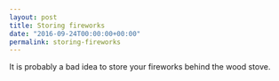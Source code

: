 ```yaml
---
layout: post
title: Storing fireworks
date: "2016-09-24T00:00:00+00:00"
permalink: storing-fireworks
---
```


It is probably a bad idea to store your fireworks behind the wood stove.
